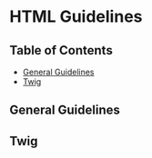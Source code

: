 # HTML Guidelines

## Table of Contents

* [General Guidelines](#general-guidelines)
* [Twig](#twig)

## General Guidelines

## Twig